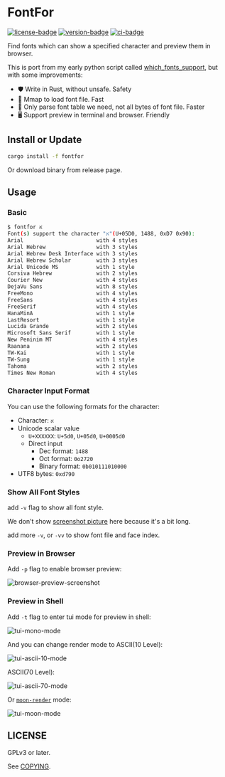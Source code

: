 # FontFor

[![license-badge]][license-file] [![version-badge]][crates-io-page] [![ci-badge]][github-actions-page]

Find fonts which can show a specified character and preview them in browser.

This is port from my early python script called [which_fonts_support][which_fonts_support-github], but with some improvements:

- 🛡️ Write in Rust, without unsafe. Safety
- 🚀️ Mmap to load font file. Fast
- 🚀️ Only parse font table we need, not all bytes of font file. Faster
- 🖥 Support preview in terminal and browser. Friendly

## Install or Update

```bash
cargo install -f fontfor
```

Or download binary from release page.

## Usage

### Basic

```bash
$ fontfor א
Font(s) support the character "א"(U+05D0, 1488, 0xD7 0x90):
Arial                       with 4 styles
Arial Hebrew                with 3 styles
Arial Hebrew Desk Interface with 3 styles
Arial Hebrew Scholar        with 3 styles
Arial Unicode MS            with 1 style
Corsiva Hebrew              with 2 styles
Courier New                 with 4 styles
DejaVu Sans                 with 8 styles
FreeMono                    with 4 styles
FreeSans                    with 4 styles
FreeSerif                   with 4 styles
HanaMinA                    with 1 style
LastResort                  with 1 style
Lucida Grande               with 2 styles
Microsoft Sans Serif        with 1 style
New Peninim MT              with 4 styles
Raanana                     with 2 styles
TW-Kai                      with 1 style
TW-Sung                     with 1 style
Tahoma                      with 2 styles
Times New Roman             with 4 styles
```

### Character Input Format

You can use the following formats for the character:

- Character: `א`
- Unicode scalar value
  - `U+XXXXXX`: `U+5d0`, `U+05d0`, `U+0005d0`
  - Direct input
    - Dec format: `1488`
    - Oct format: `0o2720`
    - Binary format: `0b010111010000`
- UTF8 bytes: `0xd790`

### Show All Font Styles

add `-v` flag to show all font style.

We don't show [screenshot picture][verbose-mode-screenshot] here because it's a bit long.

add more `-v`, or `-vv` to show font file and face index.

### Preview in Browser

Add `-p` flag to enable browser preview:

![browser-preview-screenshot]

### Preview in Shell

Add `-t` flag to enter tui mode for preview in shell:

![tui-mono-mode]

And you can change render mode to ASCII(10 Level):

![tui-ascii-10-mode]

ASCII(70 Level):

![tui-ascii-70-mode]

Or [`moon-render`][moon-render-github] mode:

![tui-moon-mode]

## LICENSE

GPLv3 or later.

See [COPYING][COPYING-file].

[license-badge]: https://img.shields.io/crates/l/fontfor?style=flat-square
[license-file]: https://github.com/7sDream/fontfor/blob/master/COPYING
[version-badge]: https://img.shields.io/crates/v/fontfor?style=flat-square
[crates-io-page]: https://crates.io/crates/fontfor
[ci-badge]: https://github.com/7sDream/fontfor/workflows/CI/badge.svg
[github-actions-page]: https://github.com/7sDream/fontfor/actions
[which_fonts_support-github]: https://github.com/7sDream/which_fonts_support
[verbose-mode-screenshot]: https://rikka.7sdre.am/files/22ea7500-525b-47ba-9c4e-6ef963999983.png
[browser-preview-screenshot]: https://rikka.7sdre.am/files/8f27f97b-a9b5-4fac-b922-594d188f648c.png
[tui-mono-mode]: https://rikka.7sdre.am/files/c7a7a685-3966-4fb4-8e9e-0cc53636e406.png
[tui-ascii-10-mode]: https://rikka.7sdre.am/files/77d4b267-00e4-4ab2-abe3-dc0569769566.png
[tui-ascii-70-mode]: https://rikka.7sdre.am/files/59262531-7d4c-4228-be2f-3149c14c86d2.png
[tui-moon-mode]: https://rikka.7sdre.am/files/8128a291-27a7-42bd-813e-1136f971cdb3.png
[moon-render-github]: https://github.com/7sDream/moon-render
[COPYING-file]: https://github.com/7sDream/fontfor/blob/master/COPYING
